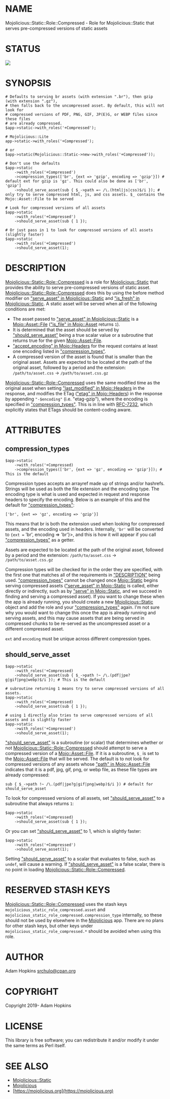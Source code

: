 # NAME

Mojolicious::Static::Role::Compressed - Role for Mojolicious::Static that
serves pre-compressed versions of static assets

# STATUS

<div>
    <a href="https://travis-ci.org/srchulo/Mojolicious-Static-Role-Compressed"><img src="https://travis-ci.org/srchulo/Mojolicious-Static-Role-Compressed.svg?branch=master"></a>
</div>

# SYNOPSIS

    # Defaults to serving br assets (with extension ".br"), then gzip (with extension ".gz"),
    # then falls back to the uncompressed asset. By default, this will not look for
    # compressed versions of PDF, PNG, GIF, JP(E)G, or WEBP files since these files
    # are already compressed.
    $app->static->with_roles('+Compressed');

    # Mojolicious::Lite
    app->static->with_roles('+Compressed');

    # or
    $app->static(Mojolicious::Static->new->with_roles('+Compressed'));

    # Don't use the defaults
    $app->static
        ->with_roles('+Compressed')
        ->compression_types(['br', {ext => 'gzip', encoding => 'gzip'}]) # default ext for gzip is 'gz'. This could also be done as ['br', 'gzip']
        ->should_serve_asset(sub { $_->path =~ /\.(html|js|css)$/i }); # only try to serve compressed html, js, and css assets. $_ contains the Mojo::Asset::File to be served

    # Look for compressed versions of all assets
    $app->static
        ->with_roles('+Compressed')
        ->should_serve_asset(sub { 1 });

    # Or just pass in 1 to look for compressed versions of all assets (slightly faster)
    $app->static
        ->with_roles('+Compressed')
        ->should_serve_asset(1);

# DESCRIPTION

[Mojolicious::Static::Role::Compressed](https://metacpan.org/pod/Mojolicious::Static::Role::Compressed) is a role for [Mojolicious::Static](https://metacpan.org/pod/Mojolicious::Static)
that provides the ability to serve pre-compressed versions of static asset.
[Mojolicious::Static::Role::Compressed](https://metacpan.org/pod/Mojolicious::Static::Role::Compressed) does this by using the before method
modifier on ["serve\_asset" in Mojolicious::Static](https://metacpan.org/pod/Mojolicious::Static#serve_asset) and
["is\_fresh" in Mojolicious::Static](https://metacpan.org/pod/Mojolicious::Static#is_fresh). A static asset will be served when all of the
following conditions are met:

- The asset passed to ["serve\_asset" in Mojolicious::Static](https://metacpan.org/pod/Mojolicious::Static#serve_asset) is a
[Mojo::Asset::File](https://metacpan.org/pod/Mojo::Asset::File) (["is\_file" in Mojo::Asset](https://metacpan.org/pod/Mojo::Asset#is_file) returns `1`).
- It is determined that the asset should be served by ["should\_serve\_asset"](#should_serve_asset)
being a true scalar value or a subroutine that returns true for the given
[Mojo::Asset::File](https://metacpan.org/pod/Mojo::Asset::File).
- ["accept\_encoding" in Mojo::Headers](https://metacpan.org/pod/Mojo::Headers#accept_encoding) for the request contains at least one encoding
listed in ["compression\_types"](#compression_types).
- A compressed version of the asset is found that is smaller than the original
asset. Assets are expected to be located at the path of the original asset,
followed by a period and the extension: `/path/to/asset.css` ->
`/path/to/asset.css.gz`

[Mojolicious::Static::Role::Compressed](https://metacpan.org/pod/Mojolicious::Static::Role::Compressed) uses the same modified time as the
original asset when setting ["last\_modified" in Mojo::Headers](https://metacpan.org/pod/Mojo::Headers#last_modified) in the response, and
modifies the ETag (["etag" in Mojo::Headers](https://metacpan.org/pod/Mojo::Headers#etag)) in the response by appending
`"-$encoding"` (i.e. "etag-gzip"), where the encoding is specified in
["compression\_types"](#compression_types). This is in line with
[RFC-7232](https://tools.ietf.org/html/rfc7232#section-2.3.3), which explicitly
states that ETags should be content-coding aware.

# ATTRIBUTES

## compression\_types

    $app->static
        ->with_roles('+Compressed)
        ->compression_types(['br', {ext => 'gz', encoding => 'gzip'}]); # This is the default

Compression types accepts an arrayref made up of strings and/or hashrefs.
Strings will be used as both the file extension and the encoding type. The
encoding type is what is used and expected in request and response headers to
specify the encoding. Below is an example of this and the default for
["compression\_types"](#compression_types):

    ['br', {ext => 'gz', encoding => 'gzip'}]

This means that br is both the extension used when looking for compressed
assets, and the encoding used in headers. Internally, `'br'` will be converted
to `{ext =` 'br', encoding => 'br'}>, and this is how it will appear if you
call ["compression\_types"](#compression_types) as a getter.

Assets are expected to be located at the path of the original asset, followed
by a period and the extension: `/path/to/asset.css` ->
`/path/to/asset.css.gz`

Compression types will be checked for in the order they are specified, with the
first one that matches all of the requirements in ["DESCRIPTION"](#description) being used.
["compression\_types"](#compression_types) cannot be changed once [Mojo::Static](https://metacpan.org/pod/Mojo::Static) begins serving
compressed assets (["serve\_asset" in Mojo::Static](https://metacpan.org/pod/Mojo::Static#serve_asset) is called, either directly or
indirectly, such as by ["serve" in Mojo::Static](https://metacpan.org/pod/Mojo::Static#serve), and we succeed in finding and
serving a compressed asset). If you want to change these when the app is
already running, you should create a new [Mojolicious::Static](https://metacpan.org/pod/Mojolicious::Static) object and add
the role and your ["compression\_types"](#compression_types) again. I'm not sure why you would want
to change this once the app is already running and serving assets, and this may
cause assets that are being served in compressed chunks to be re-served as the
uncompressed asset or a different compressed asset.

`ext` and `encoding` must be unique across different compression types.

## should\_serve\_asset

    $app->static
        ->with_roles('+Compressed)
        ->should_serve_asset(sub { $_->path !~ /\.(pdf|jpe?g|gif|png|webp)$/i }); # This is the default

    # subroutine returning 1 means try to serve compressed versions of all assets.
    $app->static
        ->with_roles('+Compressed)
        ->should_serve_asset(sub { 1 });

    # using 1 directly also tries to serve compressed versions of all assets and is slightly faster
    $app->static
        ->with_roles('+Compressed')
        ->should_serve_asset(1);

["should\_serve\_asset"](#should_serve_asset) is a subroutine (or scalar) that determines whether or
not [Mojolicious::Static::Role::Compressed](https://metacpan.org/pod/Mojolicious::Static::Role::Compressed) should attempt to serve a
compressed version of a [Mojo::Asset::File](https://metacpan.org/pod/Mojo::Asset::File). If it is a subroutine, `$_` is
set to the [Mojo::Asset::File](https://metacpan.org/pod/Mojo::Asset::File) that will be served. The default is to not look
for compressed versions of any assets whose ["path" in Mojo::Asset::File](https://metacpan.org/pod/Mojo::Asset::File#path) indicates
that it is a pdf, jpg, gif, png, or webp file, as these file types are already
compressed:

    sub { $_->path !~ /\.(pdf|jpe?g|gif|png|webp)$/i }) # default for should_serve_asset

To look for compressed versions of all assets, set ["should\_serve\_asset"](#should_serve_asset) to a
subroutine that always returns `1`:

    $app->static
        ->with_roles('+Compressed)
        ->should_serve_asset(sub { 1 });

Or you can set ["should\_serve\_asset"](#should_serve_asset) to 1, which is slightly faster:

    $app->static
        ->with_roles('+Compressed')
        ->should_serve_asset(1);

Setting ["should\_serve\_asset"](#should_serve_asset) to a scalar that evaluates to false, such as
`undef`, will cause a warning. If ["should\_serve\_asset"](#should_serve_asset) is a false scalar,
there is no point in loading [Mojolicious::Static::Role::Compressed](https://metacpan.org/pod/Mojolicious::Static::Role::Compressed).

# RESERVED STASH KEYS

[Mojolicious::Static::Role::Compressed](https://metacpan.org/pod/Mojolicious::Static::Role::Compressed) uses the stash keys
`mojolicious_static_role_compressed.asset` and
`mojolicious_static_role_compressed.compression_type` internally, so these
should not be used by elsewhere in the [Mojolicious](https://metacpan.org/pod/Mojolicious) app. There are no plans
for other stash keys, but other keys under
`mojolicious_static_role_compressed.*` should be avoided when using this role.

# AUTHOR

Adam Hopkins <srchulo@cpan.org>

# COPYRIGHT

Copyright 2019- Adam Hopkins

# LICENSE

This library is free software; you can redistribute it and/or modify it under
the same terms as Perl itself.

# SEE ALSO

- [Mojolicious::Static](https://metacpan.org/pod/Mojolicious::Static)
- [Mojolicious](https://metacpan.org/pod/Mojolicious)
- [https://mojolicious.org](https://mojolicious.org)
